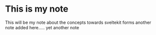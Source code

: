 # This is my note
This will be my note about the concepts towards sveltekit forms
another note added here.....
yet another note
